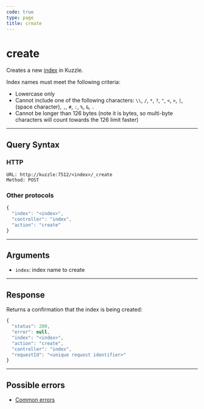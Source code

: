 ```yaml
---
code: true
type: page
title: create
---
```


# create


Creates a new [index](/core/2/guides/essentials/store-access-data) in Kuzzle.

Index names must meet the following criteria:

* Lowercase only
* Cannot include one of the following characters: `\\`, `/`, `*`, `?`, `"`, `<`, `>`, `|`, ` ` (space character), `,`, `#`, `:`, `%`, `&`, `.`
* Cannot be longer than 126 bytes (note it is bytes, so multi-byte characters will count towards the 126 limit faster)

---

## Query Syntax

### HTTP

```http
URL: http://kuzzle:7512/<index>/_create
Method: POST
```

### Other protocols

```js
{
  "index": "<index>",
  "controller": "index",
  "action": "create"
}
```

---

## Arguments

- `index`: index name to create

---

## Response

Returns a confirmation that the index is being created:

```js
{
  "status": 200,
  "error": null,
  "index": "<index>",
  "action": "create",
  "controller": "index",
  "requestId": "<unique request identifier>"
}
```

---

## Possible errors

- [Common errors](/core/2/api/essentials/errors/handling#common-errors)


